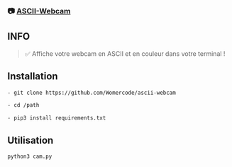 ### 📷 [ASCII-Webcam](https://github.com/Womercode/ascii-webcam-color)

## INFO

> ✅ Affiche votre webcam en ASCII et en couleur dans votre terminal !<br/>

## Installation

```sh
- git clone https://github.com/Womercode/ascii-webcam

- cd /path

- pip3 install requirements.txt
```

## Utilisation

```sh
python3 cam.py
```

